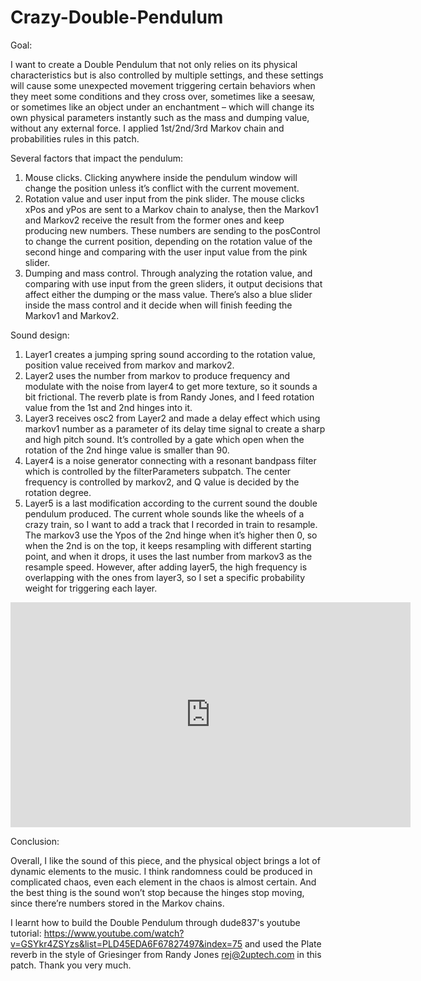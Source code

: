 # Crazy-Double-Pendulum
Goal:

I want to create a Double Pendulum that not only relies on its physical characteristics but is also controlled by multiple settings, and these settings will cause some unexpected movement triggering certain behaviors when they meet some conditions and they cross over, sometimes like a seesaw, or sometimes like an object under an enchantment – which will change its own physical parameters instantly such as the mass and dumping value, without any external force. I applied 1st/2nd/3rd Markov chain and probabilities rules in this patch.

Several factors that impact the pendulum:
1.	Mouse clicks. Clicking anywhere inside the pendulum window will change the position unless it’s conflict with the current movement. 
2.	Rotation value and user input from the pink slider. The mouse clicks xPos and yPos are sent to a Markov chain to analyse, then the Markov1 and Markov2 receive the result from the former ones and keep producing new numbers. These numbers are sending to the posControl to change the current position, depending on the rotation value of the second hinge and comparing with the user input value from the pink slider.
3.	Dumping and mass control. Through analyzing the rotation value, and comparing with use input from the green sliders, it output decisions that affect either the dumping or the mass value. There’s also a blue slider inside the mass control and it decide when will finish feeding the Markov1 and Markov2.

Sound design:

1.	Layer1 creates a jumping spring sound according to the rotation value, position value received from markov and markov2.
2.	Layer2 uses the number from markov to produce frequency and modulate with the noise from layer4 to get more texture, so it sounds a bit frictional. The reverb plate is from Randy Jones, and I feed rotation value from the 1st and 2nd hinges into it.
3.	Layer3 receives osc2 from Layer2 and made a delay effect which using markov1 number as a parameter of its delay time signal to create a sharp and high pitch sound. It’s controlled by a gate which open when the rotation of the 2nd hinge value is smaller than 90.
4.	 Layer4 is a noise generator connecting with a resonant bandpass filter which is controlled by the filterParameters subpatch. The center frequency is controlled by markov2, and Q value is decided by the rotation degree.
5.	Layer5 is a last modification according to the current sound the double pendulum produced. The current whole sounds like the wheels of a crazy train, so I want to add a track that I recorded in train to resample. The markov3 use the Ypos of the 2nd hinge when it’s higher then 0, so when the 2nd is on the top, it keeps resampling with different starting point, and when it drops, it uses the last number from markov3 as the resample speed. However, after adding layer5, the high frequency is overlapping with the ones from layer3, so I set a specific probability weight for triggering each layer. 

<iframe title="vimeo-player" src="https://player.vimeo.com/video/666556872?h=08ac45f02f" width="640" height="360" frameborder="0" allowfullscreen></iframe>

Conclusion:

Overall, I like the sound of this piece, and the physical object brings a lot of dynamic elements to the music. I think randomness could be produced in complicated chaos, even each element in the chaos is almost certain. And the best thing is the sound won’t stop because the hinges stop moving, since there’re numbers stored in the Markov chains.


I learnt how to build the Double Pendulum through dude837's youtube tutorial: https://www.youtube.com/watch?v=GSYkr4ZSYzs&list=PLD45EDA6F67827497&index=75 and used the Plate reverb in the style of Griesinger from Randy Jones rej@2uptech.com in this patch. Thank you very much.
